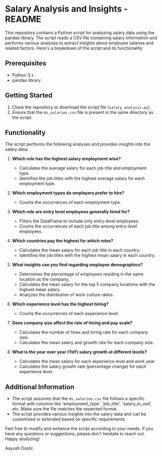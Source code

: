 # Salary Analysis and Insights - README

This repository contains a Python script for analyzing salary data using the pandas library. The script reads a CSV file containing salary information and performs various analyses to extract insights about employee salaries and related factors. Here's a breakdown of the script and its functionality:

## Prerequisites
- Python 3.x
- pandas library

## Getting Started
1. Clone the repository or download the script file (`salary_analysis.py`).
2. Ensure that the `ds_salaries.csv` file is present in the same directory as the script.

## Functionality
The script performs the following analyses and provides insights into the salary data:

1. **Which role has the highest salary employment wise?**
   - Calculates the average salary for each job title and employment type.
   - Identifies the job titles with the highest average salary for each employment type.

2. **Which employment types do employers prefer to hire?**
   - Counts the occurrences of each employment type.

3. **Which role are entry level employees generally hired for?**
   - Filters the DataFrame to include only entry-level employees.
   - Counts the occurrences of each job title among entry-level employees.

4. **Which countries pay the highest for which roles?**
   - Calculates the mean salary for each job title in each country.
   - Identifies the job titles with the highest mean salary in each country.

5. **What insights can you find regarding employee demographics?**
   - Determines the percentage of employees residing in the same location as the company.
   - Calculates the mean salary for the top 5 company locations with the highest mean salary.
   - Analyzes the distribution of work culture ratios.

6. **Which experience level has the highest hiring?**
   - Counts the occurrences of each experience level.

7. **Does company size affect the rate of hiring and pay scale?**
   - Calculates the number of hires and hiring rate for each company size.
   - Calculates the mean salary and growth rate for each company size.

8. **What is the year over year (YoY) salary growth at different levels?**
   - Calculates the mean salary for each experience level and work year.
   - Calculates the salary growth rate (percentage change) for each experience level.

## Additional Information
- The script assumes that the `ds_salaries.csv` file follows a specific format with columns like 'employment_type', 'job_title', 'salary_in_usd', etc. Make sure the file matches the expected format.
- The script provides various insights into the salary data and can be customized or extended based on specific requirements.

Feel free to modify and enhance the script according to your needs. If you have any questions or suggestions, please don't hesitate to reach out. Happy analyzing!

Aayush Doshi.

